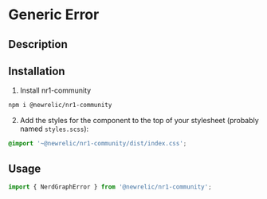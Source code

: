 # Generic Error

## Description

## Installation

1. Install nr1-community

  ```bash
  npm i @newrelic/nr1-community
  ```
  
2. Add the styles for the component to the top of your stylesheet (probably named `styles.scss`):

  ```scss
  @import '~@newrelic/nr1-community/dist/index.css';
  ```

## Usage

```jsx
import { NerdGraphError } from '@newrelic/nr1-community';
```
